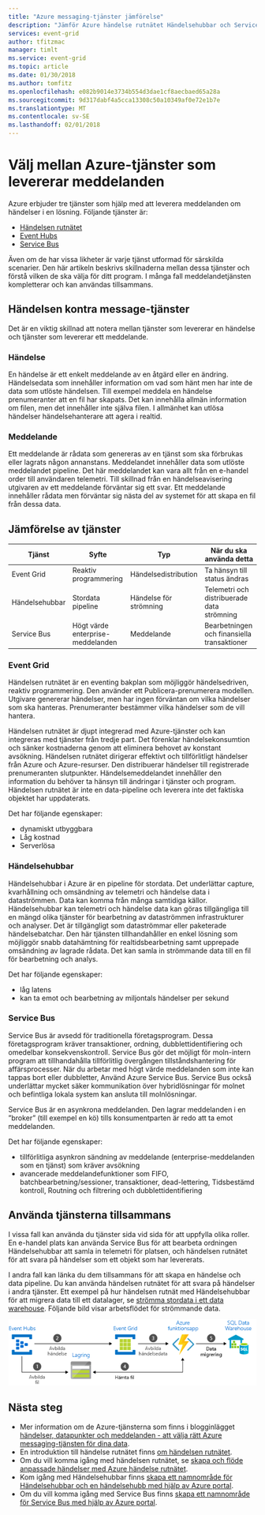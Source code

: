 ```yaml
---
title: "Azure messaging-tjänster jämförelse"
description: "Jämför Azure händelse rutnätet Händelsehubbar och Service Bus. Rekommenderar vilken tjänst som ska användas för olika scenarier."
services: event-grid
author: tfitzmac
manager: timlt
ms.service: event-grid
ms.topic: article
ms.date: 01/30/2018
ms.author: tomfitz
ms.openlocfilehash: e082b9014e3734b554d3dae1cf8aecbaed65a28a
ms.sourcegitcommit: 9d317dabf4a5cca13308c50a10349af0e72e1b7e
ms.translationtype: MT
ms.contentlocale: sv-SE
ms.lasthandoff: 02/01/2018
---
```

# <a name="choose-between-azure-services-that-deliver-messages"></a>Välj mellan Azure-tjänster som levererar meddelanden

Azure erbjuder tre tjänster som hjälp med att leverera meddelanden om händelser i en lösning. Följande tjänster är:

* [Händelsen rutnätet](/azure/event-grid/)
* [Event Hubs](/azure/event-hubs/)
* [Service Bus](/azure/service-bus-messaging/)

Även om de har vissa likheter är varje tjänst utformad för särskilda scenarier. Den här artikeln beskrivs skillnaderna mellan dessa tjänster och förstå vilken de ska välja för ditt program. I många fall meddelandetjänsten kompletterar och kan användas tillsammans.

## <a name="event-vs-message-services"></a>Händelsen kontra message-tjänster

Det är en viktig skillnad att notera mellan tjänster som levererar en händelse och tjänster som levererar ett meddelande.

### <a name="event"></a>Händelse

En händelse är ett enkelt meddelande av en åtgärd eller en ändring. Händelsedata som innehåller information om vad som hänt men har inte de data som utlöste händelsen. Till exempel meddela en händelse prenumeranter att en fil har skapats. Det kan innehålla allmän information om filen, men det innehåller inte själva filen. I allmänhet kan utlösa händelser händelsehanterare att agera i realtid.

### <a name="message"></a>Meddelande

Ett meddelande är rådata som genereras av en tjänst som ska förbrukas eller lagrats någon annanstans. Meddelandet innehåller data som utlöste meddelandet pipeline. Det här meddelandet kan vara allt från en e-handel order till användaren telemetri. Till skillnad från en händelseavisering utgivaren av ett meddelande förväntar sig ett svar. Ett meddelande innehåller rådata men förväntar sig nästa del av systemet för att skapa en fil från dessa data.

## <a name="comparison-of-services"></a>Jämförelse av tjänster

| Tjänst | Syfte | Typ | När du ska använda detta |
| ------- | ------- | ---- | ----------- |
| Event Grid | Reaktiv programmering | Händelsedistribution | Ta hänsyn till status ändras |
| Händelsehubbar | Stordata pipeline | Händelse för strömning | Telemetri och distribuerade data strömning |
| Service Bus | Högt värde enterprise-meddelanden | Meddelande | Bearbetningen och finansiella transaktioner |

### <a name="event-grid"></a>Event Grid

Händelsen rutnätet är en eventing bakplan som möjliggör händelsedriven, reaktiv programmering. Den använder ett Publicera-prenumerera modellen. Utgivare genererar händelser, men har ingen förväntan om vilka händelser som ska hanteras. Prenumeranter bestämmer vilka händelser som de vill hantera.

Händelsen rutnätet är djupt integrerad med Azure-tjänster och kan integreras med tjänster från tredje part. Det förenklar händelsekonsumtion och sänker kostnaderna genom att eliminera behovet av konstant avsökning. Händelsen rutnätet dirigerar effektivt och tillförlitligt händelser från Azure och Azure-resurser. Den distribuerar händelser till registrerade prenumeranten slutpunkter. Händelsemeddelandet innehåller den information du behöver ta hänsyn till ändringar i tjänster och program. Händelsen rutnätet är inte en data-pipeline och leverera inte det faktiska objektet har uppdaterats.

Det har följande egenskaper:

* dynamiskt utbyggbara
* Låg kostnad
* Serverlösa

### <a name="event-hubs"></a>Händelsehubbar

Händelsehubbar i Azure är en pipeline för stordata. Det underlättar capture, kvarhållning och omsändning av telemetri och händelse data i dataströmmen. Data kan komma från många samtidiga källor. Händelsehubbar kan telemetri och händelse data kan göras tillgängliga till en mängd olika tjänster för bearbetning av dataströmmen infrastrukturer och analyser. Det är tillgängligt som dataströmmar eller paketerade händelsebatchar. Den här tjänsten tillhandahåller en enkel lösning som möjliggör snabb datahämtning för realtidsbearbetning samt upprepade omsändning av lagrade rådata. Det kan samla in strömmande data till en fil för bearbetning och analys.

Det har följande egenskaper:

* låg latens
* kan ta emot och bearbetning av miljontals händelser per sekund

### <a name="service-bus"></a>Service Bus

Service Bus är avsedd för traditionella företagsprogram. Dessa företagsprogram kräver transaktioner, ordning, dubblettidentifiering och omedelbar konsekvenskontroll. Service Bus gör det möjligt för moln-intern program att tillhandahålla tillförlitlig övergången tillståndshantering för affärsprocesser. När du arbetar med högt värde meddelanden som inte kan tappas bort eller dubbletter, Använd Azure Service Bus. Service Bus också underlättar mycket säker kommunikation över hybridlösningar för molnet och befintliga lokala system kan ansluta till molnlösningar.

Service Bus är en asynkrona meddelanden. Den lagrar meddelanden i en ”broker” (till exempel en kö) tills konsumentparten är redo att ta emot meddelanden.

Det har följande egenskaper:

* tillförlitliga asynkron sändning av meddelande (enterprise-meddelanden som en tjänst) som kräver avsökning
* avancerade meddelandefunktioner som FIFO, batchbearbetning/sessioner, transaktioner, dead-lettering, Tidsbestämd kontroll, Routning och filtrering och dubblettidentifiering

## <a name="use-the-services-together"></a>Använda tjänsterna tillsammans

I vissa fall kan använda du tjänster sida vid sida för att uppfylla olika roller. En e-handel plats kan använda Service Bus för att bearbeta ordningen Händelsehubbar att samla in telemetri för platsen, och händelsen rutnätet för att svara på händelser som ett objekt som har levererats.

I andra fall kan länka du dem tillsammans för att skapa en händelse och data pipeline. Du kan använda händelsen rutnätet för att svara på händelser i andra tjänster. Ett exempel på hur händelsen rutnät med Händelsehubbar för att migrera data till ett datalager, se [strömma stordata i ett data warehouse](event-grid-event-hubs-integration.md). Följande bild visar arbetsflödet för strömmande data.

![Översikt över data i dataströmmen](./media/compare-messaging-services/overview.png)

## <a name="next-steps"></a>Nästa steg

* Mer information om de Azure-tjänsterna som finns i blogginlägget [händelser, datapunkter och meddelanden - att välja rätt Azure messaging-tjänsten för dina data](https://azure.microsoft.com/blog/events-data-points-and-messages-choosing-the-right-azure-messaging-service-for-your-data/).
* En introduktion till händelse rutnätet finns [om händelsen rutnätet](overview.md).
* Om du vill komma igång med händelsen rutnätet, se [skapa och flöde anpassade händelser med Azure händelse rutnätet](custom-event-quickstart.md).
* Kom igång med Händelsehubbar finns [skapa ett namnområde för Händelsehubbar och en händelsehubb med hjälp av Azure portal](../event-hubs/event-hubs-create.md).
* Om du vill komma igång med Service Bus finns [skapa ett namnområde för Service Bus med hjälp av Azure portal](../service-bus-messaging/service-bus-create-namespace-portal.md).